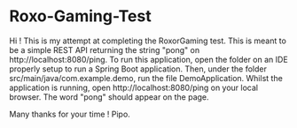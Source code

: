 # Roxo-Gaming-Test

Hi ! This is my attempt at completing the RoxorGaming test. 
This is meant to be a simple REST API returning the string "pong" on http://localhost:8080/ping.
To run this application, open the folder on an IDE properly setup to run a Spring Boot application. Then, under the folder src/main/java/com.example.demo, run the file DemoApplication.
Whilst the application is running, open http://localhost:8080/ping on your local browser. The word "pong" should appear on the page.

Many thanks for your time !
Pipo.
